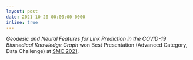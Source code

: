 ```yaml
---
layout: post
date: 2021-10-20 00:00:00-0000
inline: true
---
```


*Geodesic and Neural Features for Link Prediction in the COVID-19 Biomedical Knowledge Graph* won Best Presentation (Advanced Category, Data Challenge) at <a href="https://smc-datachallenge.ornl.gov/">SMC 2021</a>.
